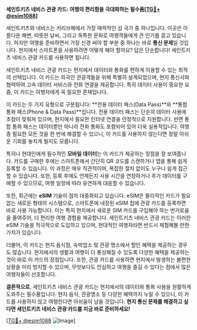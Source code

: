 **세인트키츠 네비스 관광 카드: 여행의 편리함을 극대화하는 필수품[[TG💪+ @esim1088](https://t.me/s/esim1088)]**

세인트키츠와 네비스는 카리브해에서 가장 매력적인 섬 국가 중 하나입니다. 이곳은 아름다운 해변, 따뜻한 날씨, 그리고 독특한 문화로 여행객들에게 큰 인기를 끌고 있습니다. 하지만 여행을 준비하면서 가장 신경 써야 할 부분 중 하나는 바로 **통신 문제**일 것입니다. 현지에서 스마트폰을 사용하려면 어떻게 해야 할까요? 답은 단순합니다! 세인트키츠 네비스 관광 카드를 사용하면 됩니다.

세인트키츠 네비스 관광 카드는 현지에서 데이터와 통화를 편하게 이용할 수 있는 최적의 선택입니다. 이 카드는 외국인 관광객들을 위해 특별히 설계되었으며, 현지 통신사와 협력하여 고속 데이터 서비스와 전화 연결을 제공합니다. 특히 데이터 사용이 중요한 요즘, 이 카드는 여행자에게 꼭 필요한 존재입니다.

이 카드는 두 가지 유형으로 구분됩니다: **전용 데이터 패스(Data Pass)**와 **통합 통화 패스(Phone & Data Pass)**입니다. 전용 데이터 패스는 단순히 데이터 사용에 초점이 맞춰져 있으며, 현지에서 필요한 인터넷 연결을 안정적으로 지원합니다. 반면 통합 통화 패스는 데이터뿐만 아니라 전화 통화도 포함되어 있어 더욱 실용적입니다. 여행 중 필요한 모든 것을 한 번에 해결할 수 있으니, 이 카드를 사용하지 않는다면 정말 아쉬운 기회를 놓치게 될지도 모릅니다.

특히나 현대인에게 필수적인 **모바일 데이터**는 이 카드가 제공하는 장점을 잘 보여줍니다. 카드를 구매한 후에는 스마트폰에서 간단히 QR 코드를 스캔하거나 앱을 통해 쉽게 등록할 수 있습니다. 이 과정은 매우 직관적이며, 복잡한 절차 없이도 누구나 쉽게 접근할 수 있습니다. 또한, 등록 후에도 언제든지 사용 시간을 연장하거나 추가 데이터를 구매할 수 있으므로, 여행 일정에 따라 유연하게 대응할 수 있습니다.

또한, 최근에는 **eSIM** 기술이 점차 대중화되고 있습니다. eSIM은 물리적인 카드가 필요 없는 새로운 형태의 시스템으로, 스마트폰에 내장된 eSIM 칩에 관광 카드를 등록하면 바로 사용 가능합니다. 이는 특히 현지에서 새로운 SIM 카드를 구입해야 하는 번거로움을 줄여주어, 더 편리한 여행 경험을 제공합니다. 세인트키츠 네비스 관광 카드는 이러한 eSIM 기술을 적극적으로 도입하고 있으며, 현대적인 여행자라면 반드시 체험해볼 만한 가치가 있습니다.

더불어, 이 카드는 현지 음식점, 숙박업소 및 관광 명소에서 할인 혜택을 제공하는 경우도 많습니다. 현지에서의 생활과 여행이 더 풍성해질 수 있도록 다양한 혜택을 제공하는 것이 바로 이 카드의 장점입니다. 또한, 관광 카드를 사용하면 현지에서 발생하는 불편한 상황을 미리 방지할 수 있으며, 무엇보다도 안심하고 여행을 즐길 수 있다는 점에서 많은 여행자들이 선호합니다.

**결론적으로**, 세인트키츠 네비스 관광 카드는 현지에서의 데이터와 통화 사용을 원활하게 도와주는 필수품입니다. 현지 음식, 관광명소 등 다양한 혜택까지 누릴 수 있으니, 이 카드를 사용하지 않고 여행한다면 아쉬움이 남을 것입니다. **현지 통신 문제를 해결하고 싶다면 세인트키츠 네비스 관광 카드를 지금 바로 준비하세요!**

[[TG💪+ @esim1088](https://t.me/s/esim1088) ![Image](https://i.postimg.cc/Y0z9fWf4/image.png)]